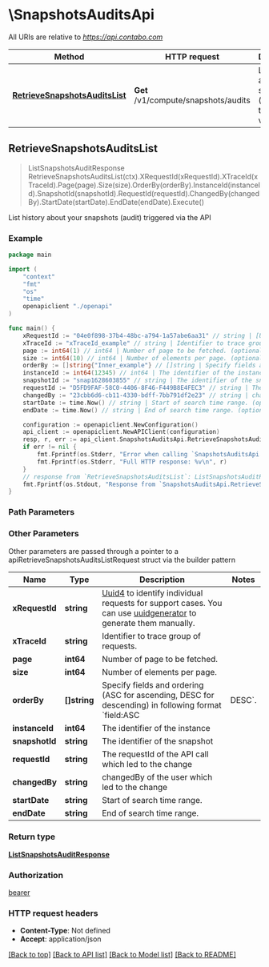 # \SnapshotsAuditsApi

All URIs are relative to *https://api.contabo.com*

Method | HTTP request | Description
------------- | ------------- | -------------
[**RetrieveSnapshotsAuditsList**](SnapshotsAuditsApi.md#RetrieveSnapshotsAuditsList) | **Get** /v1/compute/snapshots/audits | List history about your snapshots (audit) triggered via the API



## RetrieveSnapshotsAuditsList

> ListSnapshotsAuditResponse RetrieveSnapshotsAuditsList(ctx).XRequestId(xRequestId).XTraceId(xTraceId).Page(page).Size(size).OrderBy(orderBy).InstanceId(instanceId).SnapshotId(snapshotId).RequestId(requestId).ChangedBy(changedBy).StartDate(startDate).EndDate(endDate).Execute()

List history about your snapshots (audit) triggered via the API



### Example

```go
package main

import (
    "context"
    "fmt"
    "os"
    "time"
    openapiclient "./openapi"
)

func main() {
    xRequestId := "04e0f898-37b4-48bc-a794-1a57abe6aa31" // string | [Uuid4](https://en.wikipedia.org/wiki/Universally_unique_identifier#Version_4_(random)) to identify individual requests for support cases. You can use [uuidgenerator](https://www.uuidgenerator.net/version4) to generate them manually.
    xTraceId := "xTraceId_example" // string | Identifier to trace group of requests. (optional)
    page := int64(1) // int64 | Number of page to be fetched. (optional)
    size := int64(10) // int64 | Number of elements per page. (optional)
    orderBy := []string{"Inner_example"} // []string | Specify fields and ordering (ASC for ascending, DESC for descending) in following format `field:ASC|DESC`. (optional)
    instanceId := int64(12345) // int64 | The identifier of the instance (optional)
    snapshotId := "snap1628603855" // string | The identifier of the snapshot (optional)
    requestId := "D5FD9FAF-58C0-4406-8F46-F449B8E4FEC3" // string | The requestId of the API call which led to the change (optional)
    changedBy := "23cbb6d6-cb11-4330-bdff-7bb791df2e23" // string | changedBy of the user which led to the change (optional)
    startDate := time.Now() // string | Start of search time range. (optional)
    endDate := time.Now() // string | End of search time range. (optional)

    configuration := openapiclient.NewConfiguration()
    api_client := openapiclient.NewAPIClient(configuration)
    resp, r, err := api_client.SnapshotsAuditsApi.RetrieveSnapshotsAuditsList(context.Background()).XRequestId(xRequestId).XTraceId(xTraceId).Page(page).Size(size).OrderBy(orderBy).InstanceId(instanceId).SnapshotId(snapshotId).RequestId(requestId).ChangedBy(changedBy).StartDate(startDate).EndDate(endDate).Execute()
    if err != nil {
        fmt.Fprintf(os.Stderr, "Error when calling `SnapshotsAuditsApi.RetrieveSnapshotsAuditsList``: %v\n", err)
        fmt.Fprintf(os.Stderr, "Full HTTP response: %v\n", r)
    }
    // response from `RetrieveSnapshotsAuditsList`: ListSnapshotsAuditResponse
    fmt.Fprintf(os.Stdout, "Response from `SnapshotsAuditsApi.RetrieveSnapshotsAuditsList`: %v\n", resp)
}
```

### Path Parameters



### Other Parameters

Other parameters are passed through a pointer to a apiRetrieveSnapshotsAuditsListRequest struct via the builder pattern


Name | Type | Description  | Notes
------------- | ------------- | ------------- | -------------
 **xRequestId** | **string** | [Uuid4](https://en.wikipedia.org/wiki/Universally_unique_identifier#Version_4_(random)) to identify individual requests for support cases. You can use [uuidgenerator](https://www.uuidgenerator.net/version4) to generate them manually. | 
 **xTraceId** | **string** | Identifier to trace group of requests. | 
 **page** | **int64** | Number of page to be fetched. | 
 **size** | **int64** | Number of elements per page. | 
 **orderBy** | **[]string** | Specify fields and ordering (ASC for ascending, DESC for descending) in following format &#x60;field:ASC|DESC&#x60;. | 
 **instanceId** | **int64** | The identifier of the instance | 
 **snapshotId** | **string** | The identifier of the snapshot | 
 **requestId** | **string** | The requestId of the API call which led to the change | 
 **changedBy** | **string** | changedBy of the user which led to the change | 
 **startDate** | **string** | Start of search time range. | 
 **endDate** | **string** | End of search time range. | 

### Return type

[**ListSnapshotsAuditResponse**](ListSnapshotsAuditResponse.md)

### Authorization

[bearer](../README.md#bearer)

### HTTP request headers

- **Content-Type**: Not defined
- **Accept**: application/json

[[Back to top]](#) [[Back to API list]](../README.md#documentation-for-api-endpoints)
[[Back to Model list]](../README.md#documentation-for-models)
[[Back to README]](../README.md)

